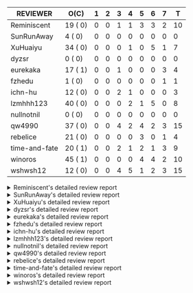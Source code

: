 |   REVIEWER    |  O(C)   | 1 | 2 | 3 | 4 | 5 | 6 | 7 | T  |
|---------------|---------|---|---|---|---|---|---|---|----|
| Reminiscent   | 19 ( 0) | 0 | 0 | 1 | 1 | 3 | 3 | 2 | 10 |
| SunRunAway    |  4 ( 0) | 0 | 0 | 0 | 0 | 0 | 0 | 0 |  0 |
| XuHuaiyu      | 34 ( 0) | 0 | 0 | 0 | 1 | 0 | 5 | 1 |  7 |
| dyzsr         |  0 ( 0) | 0 | 0 | 0 | 0 | 0 | 0 | 0 |  0 |
| eurekaka      | 17 ( 1) | 0 | 0 | 1 | 0 | 0 | 0 | 3 |  4 |
| fzhedu        |  1 ( 0) | 0 | 0 | 0 | 0 | 0 | 0 | 1 |  1 |
| ichn-hu       | 12 ( 0) | 0 | 0 | 2 | 1 | 0 | 0 | 0 |  3 |
| lzmhhh123     | 40 ( 0) | 0 | 0 | 0 | 2 | 1 | 5 | 0 |  8 |
| nullnotnil    |  0 ( 0) | 0 | 0 | 0 | 0 | 0 | 0 | 0 |  0 |
| qw4990        | 37 ( 0) | 0 | 0 | 4 | 2 | 4 | 2 | 3 | 15 |
| rebelice      | 21 ( 0) | 0 | 0 | 0 | 0 | 3 | 0 | 1 |  4 |
| time-and-fate | 20 ( 1) | 0 | 0 | 2 | 1 | 2 | 1 | 3 |  9 |
| winoros       | 45 ( 1) | 0 | 0 | 0 | 0 | 4 | 4 | 2 | 10 |
| wshwsh12      | 12 ( 0) | 0 | 0 | 4 | 5 | 1 | 2 | 3 | 15 |


<details> 
  <summary>Reminiscent's detailed review report</summary> 

## To Be Reviewed

|    REPO    |                                                                          PR                                                                           | C | LASTED |
|------------|-------------------------------------------------------------------------------------------------------------------------------------------------------|---|--------|
| tidb/26261 | [util/ranger: fix wrong range calculation of prefix index when appending ranges to point ranges (#26066)](https://github.com/pingcap/tidb/pull/26261) |   | 38d21h |
| tidb/26474 | [planner: fix the unstable unit test TestTableFromMeta (#26463)](https://github.com/pingcap/tidb/pull/26474)                                          |   | 31d16h |
| tidb/26475 | [planner: fix the unstable unit test TestTableFromMeta (#26463)](https://github.com/pingcap/tidb/pull/26475)                                          |   | 31d16h |
| tidb/26476 | [planner: fix the unstable unit test TestTableFromMeta (#26463)](https://github.com/pingcap/tidb/pull/26476)                                          |   | 31d16h |
| tidb/26491 | [planner: fix the unstable test TestOrderedResultModeOnOtherOperators (#26481)](https://github.com/pingcap/tidb/pull/26491)                           |   | 30d23h |
| tidb/26492 | [planner: fix the unstable test TestOrderedResultModeOnOtherOperators (#26481)](https://github.com/pingcap/tidb/pull/26492)                           |   | 30d23h |
| tidb/26493 | [planner: fix the unstable test TestOrderedResultModeOnOtherOperators (#26481)](https://github.com/pingcap/tidb/pull/26493)                           |   | 30d23h |
| tidb/26498 | [planner: fix the unstable unit test `TestAnalyzeIncremental` (#26460)](https://github.com/pingcap/tidb/pull/26498)                                   |   | 30d20h |
| tidb/26499 | [planner: fix the unstable unit test `TestAnalyzeIncremental` (#26460)](https://github.com/pingcap/tidb/pull/26499)                                   |   | 30d19h |
| tidb/26501 | [planner: fix the unstable unit test `TestAnalyzeIncremental` (#26460)](https://github.com/pingcap/tidb/pull/26501)                                   |   | 30d19h |
| tidb/26503 | [planner: fix goroutine leak problem in some unit tests (#26500)](https://github.com/pingcap/tidb/pull/26503)                                         |   | 30d19h |
| tidb/26733 | [statistics: fix the fomula for checking outdated stats (#26728)](https://github.com/pingcap/tidb/pull/26733)                                         |   | 24d11h |
| tidb/26734 | [statistics: fix the fomula for checking outdated stats (#26728)](https://github.com/pingcap/tidb/pull/26734)                                         |   | 24d11h |
| tidb/26735 | [statistics: fix the fomula for checking outdated stats (#26728)](https://github.com/pingcap/tidb/pull/26735)                                         |   | 24d11h |
| tidb/26851 | [planner: fix the unstable test case TestAnalyzeIncremental (#26848)](https://github.com/pingcap/tidb/pull/26851)                                     |   | 19d15h |
| tidb/26852 | [planner: fix the unstable test case TestAnalyzeIncremental (#26848)](https://github.com/pingcap/tidb/pull/26852)                                     |   | 19d15h |
| tidb/26893 | [executor: fix several analyze related unstable tests (#26875)](https://github.com/pingcap/tidb/pull/26893)                                           |   | 18d18h |
| tidb/26911 | [planner: fix the issue that UnionScan returns wrong results in dynamic mode (#26876)](https://github.com/pingcap/tidb/pull/26911)                    |   | 17d23h |
| tidb/26912 | [planner: fix the issue that UnionScan returns wrong results in dynamic mode (#26876)](https://github.com/pingcap/tidb/pull/26912)                    |   | 17d22h |


## Reviewed in Last 7 Days

|    REPO    |                                                                 PR                                                                 | C | D |   R   |
|------------|------------------------------------------------------------------------------------------------------------------------------------|---|---|-------|
| docs/6184  | [Updated sql-plan-management.md](https://github.com/pingcap/docs/pull/6184)                                                        |   | 3 | 2d19h |
| tidb/27277 | [planner/cascades: migrate test-infra to testify ](https://github.com/pingcap/tidb/pull/27277)                                     |   | 4 | 2d6h  |
| tidb/27335 | [planner: fix some unstable prepare-cache test cases](https://github.com/pingcap/tidb/pull/27335)                                  |   | 5 | 0h    |
| tidb/27329 | [planner: fix two test cases that use the wrong collation name](https://github.com/pingcap/tidb/pull/27329)                        |   | 5 | 0h    |
| docs/6146  | [update doc for SPM](https://github.com/pingcap/docs/pull/6146)                                                                    |   | 5 | 6d20h |
| tidb/27289 | [planner: fix the problem of using `enum like 'x%'` to build the wrong range (#27267)](https://github.com/pingcap/tidb/pull/27289) |   | 6 | 0h    |
| tidb/27252 | [planner: fix error when window function is used in view definition (#25930)](https://github.com/pingcap/tidb/pull/27252)          |   | 6 | 21h   |
| tidb/27267 | [planner: fix the problem of using `enum like 'x%'` to build the wrong range](https://github.com/pingcap/tidb/pull/27267)          |   | 6 | 8h    |
| tidb/27221 | [util/ranger: test data is setup/teardown logic](https://github.com/pingcap/tidb/pull/27221)                                       |   | 7 | 2d0h  |
| tidb/27099 | [planner: support expression index for view](https://github.com/pingcap/tidb/pull/27099)                                           |   | 7 | 5d1h  |


</details> 


<details> 
  <summary>SunRunAway's detailed review report</summary> 

## To Be Reviewed

|    REPO    |                                                       PR                                                       | C | LASTED  |
|------------|----------------------------------------------------------------------------------------------------------------|---|---------|
| tidb/19807 | [executor: parallel evaluation for hash aggregate distinct](https://github.com/pingcap/tidb/pull/19807)        |   | 352d10h |
| tidb/21834 | [planner: enhanced index range calculation plan](https://github.com/pingcap/tidb/pull/21834)                   |   | 249d18h |
| tidb/21956 | [planner/preprocessor: disallow into-outfile clause in some place](https://github.com/pingcap/tidb/pull/21956) |   | 242d23h |
| tidb/25385 | [executor: global kill 32bits (local connID part)](https://github.com/pingcap/tidb/pull/25385)                 |   | 70d10h  |


## Reviewed in Last 7 Days

| REPO | PR | C | D | R |
|------|----|---|---|---|


</details> 


<details> 
  <summary>XuHuaiyu's detailed review report</summary> 

## To Be Reviewed

|     REPO     |                                                                                          PR                                                                                          | C | LASTED  |
|--------------|--------------------------------------------------------------------------------------------------------------------------------------------------------------------------------------|---|---------|
| docs-cn/5561 | [Add sql optimization-related docs to toc](https://github.com/pingcap/docs-cn/pull/5561)                                                                                             |   | 181d15h |
| docs-cn/6716 | [sysvar: add doc for tidb-restricted-read-only](https://github.com/pingcap/docs-cn/pull/6716)                                                                                        |   | 31d18h  |
| tidb/21401   | [expression: incompatibility with MySQL for ADDTIME()](https://github.com/pingcap/tidb/pull/21401)                                                                                   |   | 265d11h |
| docs-cn/6757 | [Remove two deprecated flags](https://github.com/pingcap/docs-cn/pull/6757)                                                                                                          |   | 24d19h  |
| tidb/26364   | [planner: unify the terms NDV and cardinality in the optimizer (#26345)](https://github.com/pingcap/tidb/pull/26364)                                                                 |   | 33d22h  |
| tidb/26566   | [expression, executor: fix type infer for greatest/leastest(datetime) (#26533)](https://github.com/pingcap/tidb/pull/26566)                                                          |   | 27d17h  |
| tidb/26671   | [expression: Fix wrong charset and collation for case when function (#26663)](https://github.com/pingcap/tidb/pull/26671)                                                            |   | 26d10h  |
| tidb/26672   | [expression: Fix wrong charset and collation for case when function (#26663)](https://github.com/pingcap/tidb/pull/26672)                                                            |   | 26d10h  |
| tidb/26673   | [expression: Fix wrong charset and collation for case when function (#26663)](https://github.com/pingcap/tidb/pull/26673)                                                            |   | 26d10h  |
| tidb/26707   | [statistics: trigger auto-analyze based on histogram row count (#24382)](https://github.com/pingcap/tidb/pull/26707)                                                                 |   | 25d16h  |
| tidb/26724   | [expression: fix float64 overflow check in plus/minus real function (#24179)](https://github.com/pingcap/tidb/pull/26724)                                                            |   | 24d18h  |
| tidb/26725   | [expression: fix float64 overflow check in plus/minus real function (#24179)](https://github.com/pingcap/tidb/pull/26725)                                                            |   | 24d18h  |
| tidb/26893   | [executor: fix several analyze related unstable tests (#26875)](https://github.com/pingcap/tidb/pull/26893)                                                                          |   | 18d18h  |
| tidb/26911   | [planner: fix the issue that UnionScan returns wrong results in dynamic mode (#26876)](https://github.com/pingcap/tidb/pull/26911)                                                   |   | 17d23h  |
| tidb/26912   | [planner: fix the issue that UnionScan returns wrong results in dynamic mode (#26876)](https://github.com/pingcap/tidb/pull/26912)                                                   |   | 17d22h  |
| tidb/26925   | [expression: Push down ADDDATE(), DATE_ADD() on String, Real types (#26441)](https://github.com/pingcap/tidb/pull/26925)                                                             |   | 17d18h  |
| tidb/26961   | [expression: Add missing pbcode for functions `InetAton/InetNtoa/Inet6Aton/Inet6Ntoa/IsIPv4/IsIPv4Compat/IsIPv4Mapped/IsIPv6`. (#26939)](https://github.com/pingcap/tidb/pull/26961) |   | 16d18h  |
| tidb/26995   | [expression/expression: add pushdown functions (#26786)](https://github.com/pingcap/tidb/pull/26995)                                                                                 |   | 14d12h  |
| tidb/27080   | [executor: change the time record way of IndexLookUp executor](https://github.com/pingcap/tidb/pull/27080)                                                                           |   | 12d15h  |
| tidb/27110   | [executor: fix unexpected behavior when casting invalid string to date (#26784)](https://github.com/pingcap/tidb/pull/27110)                                                         |   | 11d18h  |
| tidb/27112   | [executor: fix unexpected behavior when casting invalid string to date (#26784)](https://github.com/pingcap/tidb/pull/27112)                                                         |   | 11d18h  |
| tidb/27195   | [expression: do not derive filters containing null sensitive functions from outer join (#27067)](https://github.com/pingcap/tidb/pull/27195)                                         |   | 9d19h   |
| tidb/27254   | [planner: fix expression rewrite makes between expr infers wrong collation.](https://github.com/pingcap/tidb/pull/27254)                                                             |   | 6d16h   |
| tidb/27258   | [planner: fix wrong selection push down when having above agg (#27021)](https://github.com/pingcap/tidb/pull/27258)                                                                  |   | 6d13h   |
| tidb/27282   | [planner: add missing column for Apply convert to Join (#27246)](https://github.com/pingcap/tidb/pull/27282)                                                                         |   | 5d22h   |
| tidb/27283   | [planner: add missing column for Apply convert to Join (#27246)](https://github.com/pingcap/tidb/pull/27283)                                                                         |   | 5d22h   |
| tidb/27284   | [planner: add missing column for Apply convert to Join (#27246)](https://github.com/pingcap/tidb/pull/27284)                                                                         |   | 5d22h   |
| tidb/27293   | [planner: generate tableDual when partition pruning failed (#26894)](https://github.com/pingcap/tidb/pull/27293)                                                                     |   | 5d19h   |
| tidb/27315   | [go.mod: update parser to fix the parse error for subquery (#25647)](https://github.com/pingcap/tidb/pull/27315)                                                                     |   | 5d13h   |
| tidb/27368   | [expression: fix extract bug when argument is a negative duration (#27318)](https://github.com/pingcap/tidb/pull/27368)                                                              |   | 3d20h   |
| tidb/27378   | [distsql: fix goroutine/memory leak for streaming when query is cancelled (#27354)](https://github.com/pingcap/tidb/pull/27378)                                                      |   | 3d18h   |
| tidb/27379   | [distsql: fix goroutine/memory leak for streaming when query is cancelled (#27354)](https://github.com/pingcap/tidb/pull/27379)                                                      |   | 3d18h   |
| tidb/27380   | [distsql: fix goroutine/memory leak for streaming when query is cancelled (#27354)](https://github.com/pingcap/tidb/pull/27380)                                                      |   | 3d18h   |
| tidb/27417   | [expression: Fix wrong way to check for overflow (#27122)](https://github.com/pingcap/tidb/pull/27417)                                                                               |   | 2d21h   |


## Reviewed in Last 7 Days

|    REPO    |                                                            PR                                                             | C | D |   R    |
|------------|---------------------------------------------------------------------------------------------------------------------------|---|---|--------|
| tidb/27354 | [distsql: fix goroutine/memory leak for streaming when query is cancelled](https://github.com/pingcap/tidb/pull/27354)    |   | 4 | 14h    |
| tidb/27285 | [planner: add missing column for Apply convert to Join (#27246)](https://github.com/pingcap/tidb/pull/27285)              |   | 6 | 4h     |
| tidb/27252 | [planner: fix error when window function is used in view definition (#25930)](https://github.com/pingcap/tidb/pull/27252) |   | 6 | 22h    |
| tidb/27136 | [executor: fix wrong logic of pipelined window function (#26974)](https://github.com/pingcap/tidb/pull/27136)             |   | 6 | 5d1h   |
| tidb/27137 | [executor: fix wrong logic of pipelined window function (#26974)](https://github.com/pingcap/tidb/pull/27137)             |   | 6 | 5d1h   |
| tidb/27246 | [planner: add missing column for Apply convert to Join](https://github.com/pingcap/tidb/pull/27246)                       |   | 6 | 19h    |
| tidb/25930 | [planner: fix error when window function is used in view definition](https://github.com/pingcap/tidb/pull/25930)          |   | 7 | 42d16h |


</details> 


<details> 
  <summary>dyzsr's detailed review report</summary> 

## To Be Reviewed

| REPO | PR | C | LASTED |
|------|----|---|--------|


## Reviewed in Last 7 Days

| REPO | PR | C | D | R |
|------|----|---|---|---|


</details> 


<details> 
  <summary>eurekaka's detailed review report</summary> 

## To Be Reviewed

|    REPO    |                                                                         PR                                                                         | C | LASTED  |
|------------|----------------------------------------------------------------------------------------------------------------------------------------------------|---|---------|
| tidb/22416 | [core: fix subQuery at projection in only_full_group](https://github.com/pingcap/tidb/pull/22416)                                                  | Y | 218d11h |
| tidb/23316 | [planner: Fix rebuild range for prepared plan](https://github.com/pingcap/tidb/pull/23316)                                                         |   | 160d17h |
| tidb/23373 | [executor: fix get var expr when session var is hex literal (#23241)](https://github.com/pingcap/tidb/pull/23373)                                  |   | 158d19h |
| tidb/24061 | [statistics: fix some potential panic in statistics (#23988)](https://github.com/pingcap/tidb/pull/24061)                                          |   | 129d12h |
| tidb/24556 | [planner: add MergeAdjacentWindow rule for cascades](https://github.com/pingcap/tidb/pull/24556)                                                   |   | 103d10h |
| tidb/25845 | [planner,executor: fix 'select ...(join on partition table) for update' panic (#21148)](https://github.com/pingcap/tidb/pull/25845)                |   | 53d19h  |
| tidb/26098 | [executor, planner: add support for SQL_CALC_FOUND_ROWS](https://github.com/pingcap/tidb/pull/26098)                                               |   | 43d23h  |
| tidb/26658 | [planner: fix CTE bug when MergeJoin is used (#25514)](https://github.com/pingcap/tidb/pull/26658)                                                 |   | 26d15h  |
| tidb/26734 | [statistics: fix the fomula for checking outdated stats (#26728)](https://github.com/pingcap/tidb/pull/26734)                                      |   | 24d11h  |
| tidb/26963 | [ddl: tidb panic while query hash partition table with is null condition (#23849)](https://github.com/pingcap/tidb/pull/26963)                     |   | 16d16h  |
| tidb/27099 | [planner: support expression index for view](https://github.com/pingcap/tidb/pull/27099)                                                           |   | 11d19h  |
| tidb/27254 | [planner: fix expression rewrite makes between expr infers wrong collation.](https://github.com/pingcap/tidb/pull/27254)                           |   | 6d16h   |
| tidb/27299 | [statistics: fix "data too long" error when dumping stats from table with new collation data (#27033)](https://github.com/pingcap/tidb/pull/27299) |   | 5d18h   |
| tidb/27300 | [statistics: fix "data too long" error when dumping stats from table with new collation data (#27033)](https://github.com/pingcap/tidb/pull/27300) |   | 5d18h   |
| tidb/27301 | [statistics: fix "data too long" error when dumping stats from table with new collation data (#27033)](https://github.com/pingcap/tidb/pull/27301) |   | 5d18h   |
| tidb/27302 | [statistics: fix "data too long" error when dumping stats from table with new collation data (#27033)](https://github.com/pingcap/tidb/pull/27302) |   | 5d18h   |
| tidb/27308 | [statistics: fix a error check to prevent nil dereference (#27295)](https://github.com/pingcap/tidb/pull/27308)                                    |   | 5d17h   |


## Reviewed in Last 7 Days

|        REPO         |                                                                    PR                                                                     | C | D |   R   |
|---------------------|-------------------------------------------------------------------------------------------------------------------------------------------|---|---|-------|
| docs-cn/6896        | [spm: fix typo](https://github.com/pingcap/docs-cn/pull/6896)                                                                             |   | 3 | 15h   |
| tidb/27033          | [statistics: fix "data too long" error when dumping stats from table with new collation data](https://github.com/pingcap/tidb/pull/27033) |   | 7 | 6d22h |
| docs-cn/6866        | [spm: add upgrade checklist for SPM](https://github.com/pingcap/docs-cn/pull/6866)                                                        |   | 7 | 3h    |
| automated-tests/808 | [add more concurrent test cases for SPM](https://github.com/pingcap/automated-tests/pull/808)                                             |   | 7 | 5d20h |


</details> 


<details> 
  <summary>fzhedu's detailed review report</summary> 

## To Be Reviewed

|    REPO    |                                           PR                                           | C | LASTED |
|------------|----------------------------------------------------------------------------------------|---|--------|
| tidb/27029 | [planner: add projection pushdown to tikv](https://github.com/pingcap/tidb/pull/27029) |   | 13d16h |


## Reviewed in Last 7 Days

|   REPO    |                                                    PR                                                    | C | D | R  |
|-----------|----------------------------------------------------------------------------------------------------------|---|---|----|
| tics/2695 | [Fix bug that try to use collator to sort on constant column](https://github.com/pingcap/tics/pull/2695) |   | 7 | 0h |


</details> 


<details> 
  <summary>ichn-hu's detailed review report</summary> 

## To Be Reviewed

|    REPO    |                                                           PR                                                           | C | LASTED  |
|------------|------------------------------------------------------------------------------------------------------------------------|---|---------|
| tidb/20903 | [planner: fix confused and unnecessary double-projection in plans.](https://github.com/pingcap/tidb/pull/20903)        |   | 289d17h |
| tidb/22631 | [executor: refine window processor](https://github.com/pingcap/tidb/pull/22631)                                        |   | 203d22h |
| tidb/26000 | [expression: fix incompatible last_day func behavior in sql mode (#25953)](https://github.com/pingcap/tidb/pull/26000) |   | 47d15h  |
| tidb/27119 | [executor: fix json_objectagg() on varbinary type](https://github.com/pingcap/tidb/pull/27119)                         |   | 11d16h  |
| tidb/27416 | [expression: Fix wrong way to check for overflow (#27122)](https://github.com/pingcap/tidb/pull/27416)                 |   | 2d21h   |
| tidb/27417 | [expression: Fix wrong way to check for overflow (#27122)](https://github.com/pingcap/tidb/pull/27417)                 |   | 2d21h   |
| tidb/27418 | [expression: Fix wrong way to check for overflow (#27122)](https://github.com/pingcap/tidb/pull/27418)                 |   | 2d21h   |
| tidb/27419 | [expression: Fix wrong way to check for overflow (#27122)](https://github.com/pingcap/tidb/pull/27419)                 |   | 2d21h   |
| tidb/27451 | [expression: fix wrong result for date add sub (#27244)](https://github.com/pingcap/tidb/pull/27451)                   |   | 2d16h   |
| tidb/27452 | [expression: fix wrong result for date add sub (#27244)](https://github.com/pingcap/tidb/pull/27452)                   |   | 2d16h   |
| tidb/27453 | [expression: fix wrong result for date add sub (#27244)](https://github.com/pingcap/tidb/pull/27453)                   |   | 2d16h   |
| tidb/27454 | [expression: fix wrong result for date add sub (#27244)](https://github.com/pingcap/tidb/pull/27454)                   |   | 2d16h   |


## Reviewed in Last 7 Days

|    REPO    |                                                  PR                                                   | C | D |   R   |
|------------|-------------------------------------------------------------------------------------------------------|---|---|-------|
| tidb/27244 | [expression: fix wrong result for date add sub](https://github.com/pingcap/tidb/pull/27244)           |   | 3 | 4d0h  |
| tidb/27122 | [expression: Fix wrong way to check for overflow](https://github.com/pingcap/tidb/pull/27122)         |   | 3 | 8d17h |
| tidb/27360 | [expression: support pushing function `ROUND` to TiFlash](https://github.com/pingcap/tidb/pull/27360) |   | 4 | 5h    |


</details> 


<details> 
  <summary>lzmhhh123's detailed review report</summary> 

## To Be Reviewed

|     REPO     |                                                                                          PR                                                                                          | C | LASTED  |
|--------------|--------------------------------------------------------------------------------------------------------------------------------------------------------------------------------------|---|---------|
| docs-cn/6861 | [Add description about table name/alias specifying for read_from_storage hint](https://github.com/pingcap/docs-cn/pull/6861)                                                         |   | 9d13h   |
| tidb/22631   | [executor: refine window processor](https://github.com/pingcap/tidb/pull/22631)                                                                                                      |   | 203d22h |
| docs/6164    | [Add description about table name/alias specifying for read_from_storage hint](https://github.com/pingcap/docs/pull/6164)                                                            |   | 9d13h   |
| tidb/24778   | [expression: Push down group concat to TiFlash](https://github.com/pingcap/tidb/pull/24778)                                                                                          |   | 94d22h  |
| tikv/10616   | [copr: fix Max/Min bug when comparing signed and unsigned int64 (#10167)](https://github.com/tikv/tikv/pull/10616)                                                                   |   | 30d21h  |
| tidb/26005   | [expression: fix cast string like '.1a1' to decimal has no warnings information](https://github.com/pingcap/tidb/pull/26005)                                                         |   | 47d13h  |
| tikv/10617   | [copr: fix Max/Min bug when comparing signed and unsigned int64 (#10167)](https://github.com/tikv/tikv/pull/10617)                                                                   |   | 30d20h  |
| tidb/26152   | [types: year function can't handle some date string](https://github.com/pingcap/tidb/pull/26152)                                                                                     |   | 41d14h  |
| tidb/26343   | [metrics: fix copr-cache metrics (#26339)](https://github.com/pingcap/tidb/pull/26343)                                                                                               |   | 34d17h  |
| tidb/26455   | [util: fix range building for binary literal (#23699)](https://github.com/pingcap/tidb/pull/26455)                                                                                   |   | 31d20h  |
| tidb/26501   | [planner: fix the unstable unit test `TestAnalyzeIncremental` (#26460)](https://github.com/pingcap/tidb/pull/26501)                                                                  |   | 30d19h  |
| tidb/26673   | [expression: Fix wrong charset and collation for case when function (#26663)](https://github.com/pingcap/tidb/pull/26673)                                                            |   | 26d10h  |
| tidb/26724   | [expression: fix float64 overflow check in plus/minus real function (#24179)](https://github.com/pingcap/tidb/pull/26724)                                                            |   | 24d18h  |
| tidb/26725   | [expression: fix float64 overflow check in plus/minus real function (#24179)](https://github.com/pingcap/tidb/pull/26725)                                                            |   | 24d18h  |
| tidb/26735   | [statistics: fix the fomula for checking outdated stats (#26728)](https://github.com/pingcap/tidb/pull/26735)                                                                        |   | 24d11h  |
| tidb/26852   | [planner: fix the unstable test case TestAnalyzeIncremental (#26848)](https://github.com/pingcap/tidb/pull/26852)                                                                    |   | 19d15h  |
| tidb/26888   | [types: fix inaccurate return type of plus between bit and int](https://github.com/pingcap/tidb/pull/26888)                                                                          |   | 18d19h  |
| tidb/26904   | [executor: make NO_ZERO_IN_DATE affect the default values (#26828)](https://github.com/pingcap/tidb/pull/26904)                                                                      |   | 18d6h   |
| tidb/26918   | [expression: Support mathematical functions pushdown to tiflash (#25596)](https://github.com/pingcap/tidb/pull/26918)                                                                |   | 17d19h  |
| tidb/26919   | [expression: Support mathematical functions pushdown to tiflash (#25596)](https://github.com/pingcap/tidb/pull/26919)                                                                |   | 17d19h  |
| tidb/26924   | [expression: Push down ADDDATE(), DATE_ADD() on String, Real types (#26441)](https://github.com/pingcap/tidb/pull/26924)                                                             |   | 17d18h  |
| tidb/26960   | [expression: Add missing pbcode for functions `InetAton/InetNtoa/Inet6Aton/Inet6Ntoa/IsIPv4/IsIPv4Compat/IsIPv4Mapped/IsIPv6`. (#26939)](https://github.com/pingcap/tidb/pull/26960) |   | 16d18h  |
| tidb/26967   | [planner: add missing distinct flag for Apply convert to join (#26959)](https://github.com/pingcap/tidb/pull/26967)                                                                  |   | 16d15h  |
| tidb/26968   | [planner: add missing distinct flag for Apply convert to join (#26959)](https://github.com/pingcap/tidb/pull/26968)                                                                  |   | 16d15h  |
| tidb/26969   | [planner: add missing distinct flag for Apply convert to join (#26959)](https://github.com/pingcap/tidb/pull/26969)                                                                  |   | 16d15h  |
| tidb/27022   | [planner: fix column count mismatch error when push down Agg to UnionExec.](https://github.com/pingcap/tidb/pull/27022)                                                              |   | 13d18h  |
| tidb/27062   | [planner: fix bug when unfolding wildcard in view definiton (#25226)](https://github.com/pingcap/tidb/pull/27062)                                                                    |   | 12d19h  |
| tidb/27063   | [planner: fix bug when unfolding wildcard in view definiton (#25226)](https://github.com/pingcap/tidb/pull/27063)                                                                    |   | 12d19h  |
| tidb/27110   | [executor: fix unexpected behavior when casting invalid string to date (#26784)](https://github.com/pingcap/tidb/pull/27110)                                                         |   | 11d18h  |
| tidb/27194   | [expression: do not derive filters containing null sensitive functions from outer join (#27067)](https://github.com/pingcap/tidb/pull/27194)                                         |   | 9d19h   |
| tidb/27212   | [planner: fix wrong charset about union result of date type and int](https://github.com/pingcap/tidb/pull/27212)                                                                     |   | 9d14h   |
| tidb/27258   | [planner: fix wrong selection push down when having above agg (#27021)](https://github.com/pingcap/tidb/pull/27258)                                                                  |   | 6d13h   |
| tidb/27282   | [planner: add missing column for Apply convert to Join (#27246)](https://github.com/pingcap/tidb/pull/27282)                                                                         |   | 5d22h   |
| tidb/27283   | [planner: add missing column for Apply convert to Join (#27246)](https://github.com/pingcap/tidb/pull/27283)                                                                         |   | 5d22h   |
| tidb/27284   | [planner: add missing column for Apply convert to Join (#27246)](https://github.com/pingcap/tidb/pull/27284)                                                                         |   | 5d22h   |
| tidb/27301   | [statistics: fix "data too long" error when dumping stats from table with new collation data (#27033)](https://github.com/pingcap/tidb/pull/27301)                                   |   | 5d18h   |
| tidb/27316   | [go.mod: update parser to fix the parse error for subquery (#25647)](https://github.com/pingcap/tidb/pull/27316)                                                                     |   | 5d13h   |
| tidb/27367   | [expression: fix extract bug when argument is a negative duration (#27318)](https://github.com/pingcap/tidb/pull/27367)                                                              |   | 3d20h   |
| tidb/27412   | [planner: fix tablesample 'order by' clause from partitioned table (#27383)](https://github.com/pingcap/tidb/pull/27412)                                                             |   | 2d21h   |
| tidb/27453   | [expression: fix wrong result for date add sub (#27244)](https://github.com/pingcap/tidb/pull/27453)                                                                                 |   | 2d16h   |


## Reviewed in Last 7 Days

|    REPO     |                                                        PR                                                        | C | D |  R   |
|-------------|------------------------------------------------------------------------------------------------------------------|---|---|------|
| tidb/27382  | [*: update parser to fix IT](https://github.com/pingcap/tidb/pull/27382)                                         |   | 4 | 2h   |
| parser/1317 | [fix select field again](https://github.com/pingcap/parser/pull/1317)                                            |   | 4 | 0h   |
| parser/1311 | [fix sel field](https://github.com/pingcap/parser/pull/1311)                                                     |   | 5 | 0h   |
| tidb/27317  | [go.mod: update parser to fix the parse error for subquery (#25647)](https://github.com/pingcap/tidb/pull/27317) |   | 6 | 1h   |
| tidb/27285  | [planner: add missing column for Apply convert to Join (#27246)](https://github.com/pingcap/tidb/pull/27285)     |   | 6 | 4h   |
| tidb/27136  | [executor: fix wrong logic of pipelined window function (#26974)](https://github.com/pingcap/tidb/pull/27136)    |   | 6 | 5d1h |
| tidb/27137  | [executor: fix wrong logic of pipelined window function (#26974)](https://github.com/pingcap/tidb/pull/27137)    |   | 6 | 5d1h |
| tidb/27246  | [planner: add missing column for Apply convert to Join](https://github.com/pingcap/tidb/pull/27246)              |   | 6 | 19h  |


</details> 


<details> 
  <summary>nullnotnil's detailed review report</summary> 

## To Be Reviewed

| REPO | PR | C | LASTED |
|------|----|---|--------|


## Reviewed in Last 7 Days

| REPO | PR | C | D | R |
|------|----|---|---|---|


</details> 


<details> 
  <summary>qw4990's detailed review report</summary> 

## To Be Reviewed

|     REPO     |                                                                          PR                                                                           | C | LASTED  |
|--------------|-------------------------------------------------------------------------------------------------------------------------------------------------------|---|---------|
| tidb/21018   | [planner: don't push down null sensitive join conditions (#19620)](https://github.com/pingcap/tidb/pull/21018)                                        |   | 283d16h |
| docs-cn/5561 | [Add sql optimization-related docs to toc](https://github.com/pingcap/docs-cn/pull/5561)                                                              |   | 181d15h |
| tidb/23590   | [planner, table: optimize the list partition pruner for range query](https://github.com/pingcap/tidb/pull/23590)                                      |   | 149d16h |
| tidb/25845   | [planner,executor: fix 'select ...(join on partition table) for update' panic (#21148)](https://github.com/pingcap/tidb/pull/25845)                   |   | 53d19h  |
| tidb/26261   | [util/ranger: fix wrong range calculation of prefix index when appending ranges to point ranges (#26066)](https://github.com/pingcap/tidb/pull/26261) |   | 38d21h  |
| tidb/26323   | [planner: use multi-layer projections for subquery selection (#8190)](https://github.com/pingcap/tidb/pull/26323)                                     |   | 35d6h   |
| tidb/26493   | [planner: fix the unstable test TestOrderedResultModeOnOtherOperators (#26481)](https://github.com/pingcap/tidb/pull/26493)                           |   | 30d23h  |
| tidb/26499   | [planner: fix the unstable unit test `TestAnalyzeIncremental` (#26460)](https://github.com/pingcap/tidb/pull/26499)                                   |   | 30d19h  |
| tidb/26563   | [planner/core: fix a panic when select for update on join partition table with normal table (#26373)](https://github.com/pingcap/tidb/pull/26563)     |   | 27d17h  |
| tidb/26631   | [executor: fix table id to partition id mapping in select lock executor (#26380)](https://github.com/pingcap/tidb/pull/26631)                         |   | 26d21h  |
| tidb/26658   | [planner: fix CTE bug when MergeJoin is used (#25514)](https://github.com/pingcap/tidb/pull/26658)                                                    |   | 26d15h  |
| tidb/26672   | [expression: Fix wrong charset and collation for case when function (#26663)](https://github.com/pingcap/tidb/pull/26672)                             |   | 26d10h  |
| tidb/26702   | [variable, ddl: allow auto inc columns in generated columns and expression indexes (#23940)](https://github.com/pingcap/tidb/pull/26702)              |   | 25d17h  |
| tidb/26851   | [planner: fix the unstable test case TestAnalyzeIncremental (#26848)](https://github.com/pingcap/tidb/pull/26851)                                     |   | 19d15h  |
| tidb/26893   | [executor: fix several analyze related unstable tests (#26875)](https://github.com/pingcap/tidb/pull/26893)                                           |   | 18d18h  |
| tidb/26903   | [executor: make NO_ZERO_IN_DATE affect the default values (#26828)](https://github.com/pingcap/tidb/pull/26903)                                       |   | 18d6h   |
| tidb/26919   | [expression: Support mathematical functions pushdown to tiflash (#25596)](https://github.com/pingcap/tidb/pull/26919)                                 |   | 17d19h  |
| tidb/26927   | [expression: support date function pushed down to tiflash (#26640)](https://github.com/pingcap/tidb/pull/26927)                                       |   | 17d18h  |
| tidb/26969   | [planner: add missing distinct flag for Apply convert to join (#26959)](https://github.com/pingcap/tidb/pull/26969)                                   |   | 16d15h  |
| tidb/27006   | [excutor: fix the date precision of builtinCastDurationAsStringSig.vecEvalString (#23332)](https://github.com/pingcap/tidb/pull/27006)                |   | 13d23h  |
| tidb/27053   | [Revert "ddl: fix create partition table error under NO_UNSIGNED_SUBTRACTION" (#26935)](https://github.com/pingcap/tidb/pull/27053)                   |   | 12d22h  |
| tidb/27062   | [planner: fix bug when unfolding wildcard in view definiton (#25226)](https://github.com/pingcap/tidb/pull/27062)                                     |   | 12d19h  |
| tidb/27063   | [planner: fix bug when unfolding wildcard in view definiton (#25226)](https://github.com/pingcap/tidb/pull/27063)                                     |   | 12d19h  |
| tidb/27100   | [Revert "ddl: fix create partition table error under NO_UNSIGNED_SUBTRACTION" (#26935)](https://github.com/pingcap/tidb/pull/27100)                   |   | 11d19h  |
| tidb/27260   | [planner: do not merge the generated column stats to global stats (#27256)](https://github.com/pingcap/tidb/pull/27260)                               |   | 6d12h   |
| tidb/27293   | [planner: generate tableDual when partition pruning failed (#26894)](https://github.com/pingcap/tidb/pull/27293)                                      |   | 5d19h   |
| tidb/27300   | [statistics: fix "data too long" error when dumping stats from table with new collation data (#27033)](https://github.com/pingcap/tidb/pull/27300)    |   | 5d18h   |
| tidb/27305   | [statistics: fix a error check to prevent nil dereference (#27295)](https://github.com/pingcap/tidb/pull/27305)                                       |   | 5d17h   |
| tidb/27306   | [statistics: fix a error check to prevent nil dereference (#27295)](https://github.com/pingcap/tidb/pull/27306)                                       |   | 5d17h   |
| tidb/27308   | [statistics: fix a error check to prevent nil dereference (#27295)](https://github.com/pingcap/tidb/pull/27308)                                       |   | 5d17h   |
| tidb/27315   | [go.mod: update parser to fix the parse error for subquery (#25647)](https://github.com/pingcap/tidb/pull/27315)                                      |   | 5d13h   |
| tidb/27316   | [go.mod: update parser to fix the parse error for subquery (#25647)](https://github.com/pingcap/tidb/pull/27316)                                      |   | 5d13h   |
| tidb/27319   | [ddl: fix `DROP [GLOBAL] TEMPORARY TABLE IF EXISTS` returns error when table not exist (#27287)](https://github.com/pingcap/tidb/pull/27319)          |   | 5d12h   |
| tidb/27380   | [distsql: fix goroutine/memory leak for streaming when query is cancelled (#27354)](https://github.com/pingcap/tidb/pull/27380)                       |   | 3d18h   |
| tidb/27411   | [planner: fix tablesample 'order by' clause from partitioned table (#27383)](https://github.com/pingcap/tidb/pull/27411)                              |   | 2d21h   |
| tidb/27412   | [planner: fix tablesample 'order by' clause from partitioned table (#27383)](https://github.com/pingcap/tidb/pull/27412)                              |   | 2d21h   |
| tidb/27452   | [expression: fix wrong result for date add sub (#27244)](https://github.com/pingcap/tidb/pull/27452)                                                  |   | 2d16h   |


## Reviewed in Last 7 Days

|    REPO    |                                                                      PR                                                                      | C | D |   R    |
|------------|----------------------------------------------------------------------------------------------------------------------------------------------|---|---|--------|
| tidb/27414 | [planner: fix tablesample 'order by' clause from partitioned table (#27383)](https://github.com/pingcap/tidb/pull/27414)                     |   | 3 | 3h     |
| docs/6159  | [Introduced 2 new variables](https://github.com/pingcap/docs/pull/6159)                                                                      |   | 3 | 7d1h   |
| tidb/27430 | [statistics: fix two unstable tests](https://github.com/pingcap/tidb/pull/27430)                                                             |   | 3 | 0h     |
| tidb/27383 | [planner: fix tablesample 'order by' clause from partitioned table](https://github.com/pingcap/tidb/pull/27383)                              |   | 3 | 19h    |
| tidb/26892 | [[DNM]executor: fix data race in tryFillViewColumnType](https://github.com/pingcap/tidb/pull/26892)                                          |   | 4 | 14d23h |
| tidb/26713 | [planner: don't change the point range when we convert the same type datum](https://github.com/pingcap/tidb/pull/26713)                      |   | 4 | 21d15h |
| tidb/27193 | [expression: do not derive filters containing null sensitive functions from outer join (#27067)](https://github.com/pingcap/tidb/pull/27193) |   | 5 | 5d0h   |
| tidb/27194 | [expression: do not derive filters containing null sensitive functions from outer join (#27067)](https://github.com/pingcap/tidb/pull/27194) |   | 5 | 5d0h   |
| tidb/27195 | [expression: do not derive filters containing null sensitive functions from outer join (#27067)](https://github.com/pingcap/tidb/pull/27195) |   | 5 | 5d0h   |
| tidb/24994 | [planner: don't extract hash keys from index join's OtherConds if inl_merge_join hint exists](https://github.com/pingcap/tidb/pull/24994)    |   | 5 | 78d17h |
| tidb/27295 | [statistics: fix a error check to prevent nil dereference](https://github.com/pingcap/tidb/pull/27295)                                       |   | 6 | 1h     |
| tidb/27289 | [planner: fix the problem of using `enum like 'x%'` to build the wrong range (#27267)](https://github.com/pingcap/tidb/pull/27289)           |   | 6 | 0h     |
| tidb/27267 | [planner: fix the problem of using `enum like 'x%'` to build the wrong range](https://github.com/pingcap/tidb/pull/27267)                    |   | 7 | 6h     |
| tidb/27109 | [domain: call the cancel function of bind owner only once](https://github.com/pingcap/tidb/pull/27109)                                       |   | 7 | 4d22h  |
| tidb/27215 | [expression: make count distinct multi column aware of new collation (#27111)](https://github.com/pingcap/tidb/pull/27215)                   |   | 7 | 2d14h  |


</details> 


<details> 
  <summary>rebelice's detailed review report</summary> 

## To Be Reviewed

|     REPO     |                                                                 PR                                                                  | C | LASTED  |
|--------------|-------------------------------------------------------------------------------------------------------------------------------------|---|---------|
| docs/5185    | [sql-statements, information-schema: add `END_TIME` field for table `ANALYZE_STATUS`](https://github.com/pingcap/docs/pull/5185)    |   | 143d17h |
| docs-cn/5916 | [sql-statements, information-schema: add `END_TIME` field for table `ANALYZE_STATUS`](https://github.com/pingcap/docs-cn/pull/5916) |   | 143d17h |
| tidb/24033   | [statistics: fix some unstable tests in global stats (#23502)](https://github.com/pingcap/tidb/pull/24033)                          |   | 130d9h  |
| tidb/24374   | [planner: filter conflict read_from_storage hints (#24313)](https://github.com/pingcap/tidb/pull/24374)                             |   | 115d19h |
| tidb/24669   | [planner: fix "order by + num " can use a column not in select fields](https://github.com/pingcap/tidb/pull/24669)                  |   | 100d16h |
| tidb/26364   | [planner: unify the terms NDV and cardinality in the optimizer (#26345)](https://github.com/pingcap/tidb/pull/26364)                |   | 33d22h  |
| tidb/26474   | [planner: fix the unstable unit test TestTableFromMeta (#26463)](https://github.com/pingcap/tidb/pull/26474)                        |   | 31d16h  |
| tidb/26475   | [planner: fix the unstable unit test TestTableFromMeta (#26463)](https://github.com/pingcap/tidb/pull/26475)                        |   | 31d16h  |
| tidb/26476   | [planner: fix the unstable unit test TestTableFromMeta (#26463)](https://github.com/pingcap/tidb/pull/26476)                        |   | 31d16h  |
| tidb/26491   | [planner: fix the unstable test TestOrderedResultModeOnOtherOperators (#26481)](https://github.com/pingcap/tidb/pull/26491)         |   | 30d23h  |
| tidb/26492   | [planner: fix the unstable test TestOrderedResultModeOnOtherOperators (#26481)](https://github.com/pingcap/tidb/pull/26492)         |   | 30d23h  |
| tidb/26493   | [planner: fix the unstable test TestOrderedResultModeOnOtherOperators (#26481)](https://github.com/pingcap/tidb/pull/26493)         |   | 30d23h  |
| tidb/26498   | [planner: fix the unstable unit test `TestAnalyzeIncremental` (#26460)](https://github.com/pingcap/tidb/pull/26498)                 |   | 30d20h  |
| tidb/26499   | [planner: fix the unstable unit test `TestAnalyzeIncremental` (#26460)](https://github.com/pingcap/tidb/pull/26499)                 |   | 30d19h  |
| tidb/26501   | [planner: fix the unstable unit test `TestAnalyzeIncremental` (#26460)](https://github.com/pingcap/tidb/pull/26501)                 |   | 30d19h  |
| tidb/26505   | [planner: fix goroutine leak problem in some unit tests (#26500)](https://github.com/pingcap/tidb/pull/26505)                       |   | 30d19h  |
| tidb/26851   | [planner: fix the unstable test case TestAnalyzeIncremental (#26848)](https://github.com/pingcap/tidb/pull/26851)                   |   | 19d15h  |
| tidb/26852   | [planner: fix the unstable test case TestAnalyzeIncremental (#26848)](https://github.com/pingcap/tidb/pull/26852)                   |   | 19d15h  |
| tidb/26911   | [planner: fix the issue that UnionScan returns wrong results in dynamic mode (#26876)](https://github.com/pingcap/tidb/pull/26911)  |   | 17d23h  |
| tidb/26912   | [planner: fix the issue that UnionScan returns wrong results in dynamic mode (#26876)](https://github.com/pingcap/tidb/pull/26912)  |   | 17d22h  |
| tidb/26963   | [ddl: tidb panic while query hash partition table with is null condition (#23849)](https://github.com/pingcap/tidb/pull/26963)      |   | 16d16h  |


## Reviewed in Last 7 Days

|    REPO    |                                                     PR                                                      | C | D |   R   |
|------------|-------------------------------------------------------------------------------------------------------------|---|---|-------|
| tidb/27304 | [planner: query should report error when timestamp overflow](https://github.com/pingcap/tidb/pull/27304)    |   | 5 | 1d7h  |
| tidb/27335 | [planner: fix some unstable prepare-cache test cases](https://github.com/pingcap/tidb/pull/27335)           |   | 5 | 0h    |
| tidb/27329 | [planner: fix two test cases that use the wrong collation name](https://github.com/pingcap/tidb/pull/27329) |   | 5 | 0h    |
| tidb/27221 | [util/ranger: test data is setup/teardown logic](https://github.com/pingcap/tidb/pull/27221)                |   | 7 | 2d17h |


</details> 


<details> 
  <summary>time-and-fate's detailed review report</summary> 

## To Be Reviewed

|    REPO    |                                                                      PR                                                                       | C | LASTED  |
|------------|-----------------------------------------------------------------------------------------------------------------------------------------------|---|---------|
| tidb/22416 | [core: fix subQuery at projection in only_full_group](https://github.com/pingcap/tidb/pull/22416)                                             | Y | 218d11h |
| tidb/24374 | [planner: filter conflict read_from_storage hints (#24313)](https://github.com/pingcap/tidb/pull/24374)                                       |   | 115d19h |
| tidb/24539 | [statistics: dump FMSketch to KV only for partition table with dynamic prune mode (#24453)](https://github.com/pingcap/tidb/pull/24539)       |   | 103d21h |
| tidb/25390 | [planner/core: fix `isTableAliasDuplicate`, use `schema.name` as key when table has a alias name](https://github.com/pingcap/tidb/pull/25390) |   | 69d19h  |
| tidb/26474 | [planner: fix the unstable unit test TestTableFromMeta (#26463)](https://github.com/pingcap/tidb/pull/26474)                                  |   | 31d16h  |
| tidb/26475 | [planner: fix the unstable unit test TestTableFromMeta (#26463)](https://github.com/pingcap/tidb/pull/26475)                                  |   | 31d16h  |
| tidb/26476 | [planner: fix the unstable unit test TestTableFromMeta (#26463)](https://github.com/pingcap/tidb/pull/26476)                                  |   | 31d16h  |
| tidb/26498 | [planner: fix the unstable unit test `TestAnalyzeIncremental` (#26460)](https://github.com/pingcap/tidb/pull/26498)                           |   | 30d20h  |
| tidb/26499 | [planner: fix the unstable unit test `TestAnalyzeIncremental` (#26460)](https://github.com/pingcap/tidb/pull/26499)                           |   | 30d19h  |
| tidb/26501 | [planner: fix the unstable unit test `TestAnalyzeIncremental` (#26460)](https://github.com/pingcap/tidb/pull/26501)                           |   | 30d19h  |
| tidb/26506 | [planner: fix goroutine leak problem in some unit tests (#26500)](https://github.com/pingcap/tidb/pull/26506)                                 |   | 30d19h  |
| tidb/26661 | [planner: only build the same CTE once (#26454)](https://github.com/pingcap/tidb/pull/26661)                                                  |   | 26d15h  |
| tidb/26851 | [planner: fix the unstable test case TestAnalyzeIncremental (#26848)](https://github.com/pingcap/tidb/pull/26851)                             |   | 19d15h  |
| tidb/26852 | [planner: fix the unstable test case TestAnalyzeIncremental (#26848)](https://github.com/pingcap/tidb/pull/26852)                             |   | 19d15h  |
| tidb/26897 | [store/copr: use a ttl duration to protect a new recovered tiflash nod…](https://github.com/pingcap/tidb/pull/26897)                          |   | 18d16h  |
| tidb/27193 | [expression: do not derive filters containing null sensitive functions from outer join (#27067)](https://github.com/pingcap/tidb/pull/27193)  |   | 9d19h   |
| tidb/27194 | [expression: do not derive filters containing null sensitive functions from outer join (#27067)](https://github.com/pingcap/tidb/pull/27194)  |   | 9d19h   |
| tidb/27195 | [expression: do not derive filters containing null sensitive functions from outer join (#27067)](https://github.com/pingcap/tidb/pull/27195)  |   | 9d19h   |
| tidb/27260 | [planner: do not merge the generated column stats to global stats (#27256)](https://github.com/pingcap/tidb/pull/27260)                       |   | 6d12h   |
| tidb/27284 | [planner: add missing column for Apply convert to Join (#27246)](https://github.com/pingcap/tidb/pull/27284)                                  |   | 5d22h   |


## Reviewed in Last 7 Days

|      REPO      |                                                                      PR                                                                      | C | D |   R    |
|----------------|----------------------------------------------------------------------------------------------------------------------------------------------|---|---|--------|
| tidb-test/1266 | [mysql_test: update row count of selection in explain result](https://github.com/pingcap/tidb-test/pull/1266)                                |   | 3 | 0h     |
| tidb/27430     | [statistics: fix two unstable tests](https://github.com/pingcap/tidb/pull/27430)                                                             |   | 3 | 0h     |
| tidb/27277     | [planner/cascades: migrate test-infra to testify ](https://github.com/pingcap/tidb/pull/27277)                                               |   | 4 | 2d6h   |
| tidb/25715     | [planner: fix row count estimation for partially pushed down selections](https://github.com/pingcap/tidb/pull/25715)                         |   | 5 | 55d19h |
| tidb/27309     | [statistics: fix a error check to prevent nil dereference (#27295)](https://github.com/pingcap/tidb/pull/27309)                              |   | 5 | 18h    |
| tidb/25214     | [planner: don't push down topn to nil table plan side](https://github.com/pingcap/tidb/pull/25214)                                           |   | 6 | 71d1h  |
| tidb/27256     | [planner: do not merge the generated column stats to global stats](https://github.com/pingcap/tidb/pull/27256)                               |   | 7 | 1h     |
| docs-cn/6864   | [add TiDB 5.2.0 release note](https://github.com/pingcap/docs-cn/pull/6864)                                                                  |   | 7 | 9h     |
| tidb/27196     | [expression: do not derive filters containing null sensitive functions from outer join (#27067)](https://github.com/pingcap/tidb/pull/27196) |   | 7 | 3d3h   |


</details> 


<details> 
  <summary>winoros's detailed review report</summary> 

## To Be Reviewed

|     REPO     |                                                                          PR                                                                           | C | LASTED  |
|--------------|-------------------------------------------------------------------------------------------------------------------------------------------------------|---|---------|
| docs-cn/5916 | [sql-statements, information-schema: add `END_TIME` field for table `ANALYZE_STATUS`](https://github.com/pingcap/docs-cn/pull/5916)                   |   | 143d17h |
| docs-cn/6859 | [sysvar: update doc for tidb_opt_prefer_range_scan](https://github.com/pingcap/docs-cn/pull/6859)                                                     |   | 9d20h   |
| tidb/20903   | [planner: fix confused and unnecessary double-projection in plans.](https://github.com/pingcap/tidb/pull/20903)                                       |   | 289d17h |
| docs/5783    | [migration: Add information about Vitess to TiDB migration](https://github.com/pingcap/docs/pull/5783)                                                |   | 69d5h   |
| docs-cn/6887 | [release note: add a check item for feedback-probability](https://github.com/pingcap/docs-cn/pull/6887)                                               |   | 4d18h   |
| tidb/21018   | [planner: don't push down null sensitive join conditions (#19620)](https://github.com/pingcap/tidb/pull/21018)                                        |   | 283d16h |
| tidb/22416   | [core: fix subQuery at projection in only_full_group](https://github.com/pingcap/tidb/pull/22416)                                                     | Y | 218d11h |
| tidb/22478   | [planner, executor: fix query partition table with global unique index get wrong result](https://github.com/pingcap/tidb/pull/22478)                  |   | 213d13h |
| tidb/23373   | [executor: fix get var expr when session var is hex literal (#23241)](https://github.com/pingcap/tidb/pull/23373)                                     |   | 158d19h |
| tidb/24138   | [planner: Add Equivalence Rules to Transform BinaryOptSubquery to ExistsSubquery](https://github.com/pingcap/tidb/pull/24138)                         |   | 125d12h |
| tidb/26261   | [util/ranger: fix wrong range calculation of prefix index when appending ranges to point ranges (#26066)](https://github.com/pingcap/tidb/pull/26261) |   | 38d21h  |
| tidb/26323   | [planner: use multi-layer projections for subquery selection (#8190)](https://github.com/pingcap/tidb/pull/26323)                                     |   | 35d6h   |
| tidb/26455   | [util: fix range building for binary literal (#23699)](https://github.com/pingcap/tidb/pull/26455)                                                    |   | 31d20h  |
| tidb/26474   | [planner: fix the unstable unit test TestTableFromMeta (#26463)](https://github.com/pingcap/tidb/pull/26474)                                          |   | 31d16h  |
| tidb/26475   | [planner: fix the unstable unit test TestTableFromMeta (#26463)](https://github.com/pingcap/tidb/pull/26475)                                          |   | 31d16h  |
| tidb/26476   | [planner: fix the unstable unit test TestTableFromMeta (#26463)](https://github.com/pingcap/tidb/pull/26476)                                          |   | 31d16h  |
| tidb/26492   | [planner: fix the unstable test TestOrderedResultModeOnOtherOperators (#26481)](https://github.com/pingcap/tidb/pull/26492)                           |   | 30d23h  |
| tidb/26503   | [planner: fix goroutine leak problem in some unit tests (#26500)](https://github.com/pingcap/tidb/pull/26503)                                         |   | 30d19h  |
| tidb/26505   | [planner: fix goroutine leak problem in some unit tests (#26500)](https://github.com/pingcap/tidb/pull/26505)                                         |   | 30d19h  |
| tidb/26506   | [planner: fix goroutine leak problem in some unit tests (#26500)](https://github.com/pingcap/tidb/pull/26506)                                         |   | 30d19h  |
| tidb/26651   | [expression, executor: introduce propagateType for castDecimalAsReal](https://github.com/pingcap/tidb/pull/26651)                                     |   | 26d16h  |
| tidb/26671   | [expression: Fix wrong charset and collation for case when function (#26663)](https://github.com/pingcap/tidb/pull/26671)                             |   | 26d10h  |
| tidb/26672   | [expression: Fix wrong charset and collation for case when function (#26663)](https://github.com/pingcap/tidb/pull/26672)                             |   | 26d10h  |
| tidb/26673   | [expression: Fix wrong charset and collation for case when function (#26663)](https://github.com/pingcap/tidb/pull/26673)                             |   | 26d10h  |
| tidb/26706   | [statistics: trigger auto-analyze based on histogram row count (#24382)](https://github.com/pingcap/tidb/pull/26706)                                  |   | 25d16h  |
| tidb/26707   | [statistics: trigger auto-analyze based on histogram row count (#24382)](https://github.com/pingcap/tidb/pull/26707)                                  |   | 25d16h  |
| tidb/26708   | [statistics: trigger auto-analyze based on histogram row count (#24382)](https://github.com/pingcap/tidb/pull/26708)                                  |   | 25d16h  |
| tidb/26850   | [planner: add maybe good heuristics for index selection](https://github.com/pingcap/tidb/pull/26850)                                                  |   | 19d16h  |
| tidb/26963   | [ddl: tidb panic while query hash partition table with is null condition (#23849)](https://github.com/pingcap/tidb/pull/26963)                        |   | 16d16h  |
| tidb/26967   | [planner: add missing distinct flag for Apply convert to join (#26959)](https://github.com/pingcap/tidb/pull/26967)                                   |   | 16d15h  |
| tidb/26968   | [planner: add missing distinct flag for Apply convert to join (#26959)](https://github.com/pingcap/tidb/pull/26968)                                   |   | 16d15h  |
| tidb/26969   | [planner: add missing distinct flag for Apply convert to join (#26959)](https://github.com/pingcap/tidb/pull/26969)                                   |   | 16d15h  |
| tidb/27022   | [planner: fix column count mismatch error when push down Agg to UnionExec.](https://github.com/pingcap/tidb/pull/27022)                               |   | 13d18h  |
| tidb/27029   | [planner: add projection pushdown to tikv](https://github.com/pingcap/tidb/pull/27029)                                                                |   | 13d16h  |
| tidb/27062   | [planner: fix bug when unfolding wildcard in view definiton (#25226)](https://github.com/pingcap/tidb/pull/27062)                                     |   | 12d19h  |
| tidb/27063   | [planner: fix bug when unfolding wildcard in view definiton (#25226)](https://github.com/pingcap/tidb/pull/27063)                                     |   | 12d19h  |
| tidb/27161   | [planner: correctly set StatsVersion of tablePlan in copTask](https://github.com/pingcap/tidb/pull/27161)                                             |   | 10d15h  |
| tidb/27223   | [docs: add design doc for rule based index selection](https://github.com/pingcap/tidb/pull/27223)                                                     |   | 8d14h   |
| tidb/27258   | [planner: fix wrong selection push down when having above agg (#27021)](https://github.com/pingcap/tidb/pull/27258)                                   |   | 6d13h   |
| tidb/27299   | [statistics: fix "data too long" error when dumping stats from table with new collation data (#27033)](https://github.com/pingcap/tidb/pull/27299)    |   | 5d18h   |
| tidb/27300   | [statistics: fix "data too long" error when dumping stats from table with new collation data (#27033)](https://github.com/pingcap/tidb/pull/27300)    |   | 5d18h   |
| tidb/27301   | [statistics: fix "data too long" error when dumping stats from table with new collation data (#27033)](https://github.com/pingcap/tidb/pull/27301)    |   | 5d18h   |
| tidb/27302   | [statistics: fix "data too long" error when dumping stats from table with new collation data (#27033)](https://github.com/pingcap/tidb/pull/27302)    |   | 5d18h   |
| tidb/27411   | [planner: fix tablesample 'order by' clause from partitioned table (#27383)](https://github.com/pingcap/tidb/pull/27411)                              |   | 2d21h   |
| tidb/27412   | [planner: fix tablesample 'order by' clause from partitioned table (#27383)](https://github.com/pingcap/tidb/pull/27412)                              |   | 2d21h   |


## Reviewed in Last 7 Days

|     REPO     |                                                                      PR                                                                      | C | D |   R    |
|--------------|----------------------------------------------------------------------------------------------------------------------------------------------|---|---|--------|
| tidb/27195   | [expression: do not derive filters containing null sensitive functions from outer join (#27067)](https://github.com/pingcap/tidb/pull/27195) |   | 5 | 5d0h   |
| tidb/27194   | [expression: do not derive filters containing null sensitive functions from outer join (#27067)](https://github.com/pingcap/tidb/pull/27194) |   | 5 | 5d0h   |
| tidb/27193   | [expression: do not derive filters containing null sensitive functions from outer join (#27067)](https://github.com/pingcap/tidb/pull/27193) |   | 5 | 5d0h   |
| tidb/26294   | [*: support user defined filters for baseline capture](https://github.com/pingcap/tidb/pull/26294)                                           |   | 5 | 32d23h |
| tidb/27275   | [expression: check type for virtual column use list](https://github.com/pingcap/tidb/pull/27275)                                             |   | 6 | 5h     |
| tidb/27266   | [server: remove unused status api (5.2)](https://github.com/pingcap/tidb/pull/27266)                                                         |   | 6 | 11h    |
| docs-cn/6864 | [add TiDB 5.2.0 release note](https://github.com/pingcap/docs-cn/pull/6864)                                                                  |   | 6 | 1d2h   |
| tidb/27267   | [planner: fix the problem of using `enum like 'x%'` to build the wrong range](https://github.com/pingcap/tidb/pull/27267)                    |   | 6 | 8h     |
| tidb/27196   | [expression: do not derive filters containing null sensitive functions from outer join (#27067)](https://github.com/pingcap/tidb/pull/27196) |   | 7 | 3d3h   |
| tidb/27099   | [planner: support expression index for view](https://github.com/pingcap/tidb/pull/27099)                                                     |   | 7 | 4d22h  |


</details> 


<details> 
  <summary>wshwsh12's detailed review report</summary> 

## To Be Reviewed

|    REPO    |                                                         PR                                                          | C | LASTED  |
|------------|---------------------------------------------------------------------------------------------------------------------|---|---------|
| tidb/21401 | [expression: incompatibility with MySQL for ADDTIME()](https://github.com/pingcap/tidb/pull/21401)                  |   | 265d11h |
| tidb/21887 | [types: support %X %V %W formats for STR_TO_DATE()](https://github.com/pingcap/tidb/pull/21887)                     |   | 246d11h |
| tidb/27258 | [planner: fix wrong selection push down when having above agg (#27021)](https://github.com/pingcap/tidb/pull/27258) |   | 6d13h   |
| tidb/27316 | [go.mod: update parser to fix the parse error for subquery (#25647)](https://github.com/pingcap/tidb/pull/27316)    |   | 5d13h   |
| tidb/27416 | [expression: Fix wrong way to check for overflow (#27122)](https://github.com/pingcap/tidb/pull/27416)              |   | 2d21h   |
| tidb/27417 | [expression: Fix wrong way to check for overflow (#27122)](https://github.com/pingcap/tidb/pull/27417)              |   | 2d21h   |
| tidb/27418 | [expression: Fix wrong way to check for overflow (#27122)](https://github.com/pingcap/tidb/pull/27418)              |   | 2d21h   |
| tidb/27419 | [expression: Fix wrong way to check for overflow (#27122)](https://github.com/pingcap/tidb/pull/27419)              |   | 2d21h   |
| tidb/27451 | [expression: fix wrong result for date add sub (#27244)](https://github.com/pingcap/tidb/pull/27451)                |   | 2d16h   |
| tidb/27452 | [expression: fix wrong result for date add sub (#27244)](https://github.com/pingcap/tidb/pull/27452)                |   | 2d16h   |
| tidb/27453 | [expression: fix wrong result for date add sub (#27244)](https://github.com/pingcap/tidb/pull/27453)                |   | 2d16h   |
| tidb/27454 | [expression: fix wrong result for date add sub (#27244)](https://github.com/pingcap/tidb/pull/27454)                |   | 2d16h   |


## Reviewed in Last 7 Days

|    REPO    |                                                                      PR                                                                      | C | D |   R    |
|------------|----------------------------------------------------------------------------------------------------------------------------------------------|---|---|--------|
| tidb/27376 | [ddl, expression: fix some string functions' flen and refine error message for expression index](https://github.com/pingcap/tidb/pull/27376) |   | 3 | 21h    |
| tidb/27403 | [expression: round function for int should use round half up rule](https://github.com/pingcap/tidb/pull/27403)                               |   | 3 | 12h    |
| tidb/27379 | [distsql: fix goroutine/memory leak for streaming when query is cancelled (#27354)](https://github.com/pingcap/tidb/pull/27379)              |   | 3 | 18h    |
| tidb/27244 | [expression: fix wrong result for date add sub](https://github.com/pingcap/tidb/pull/27244)                                                  |   | 3 | 3d19h  |
| tidb/26651 | [expression, executor: introduce propagateType for castDecimalAsReal](https://github.com/pingcap/tidb/pull/26651)                            |   | 4 | 23d0h  |
| tidb/27367 | [expression: fix extract bug when argument is a negative duration (#27318)](https://github.com/pingcap/tidb/pull/27367)                      |   | 4 | 3h     |
| tidb/27369 | [expression: fix extract bug when argument is a negative duration (#27318)](https://github.com/pingcap/tidb/pull/27369)                      |   | 4 | 1h     |
| tidb/27368 | [expression: fix extract bug when argument is a negative duration (#27318)](https://github.com/pingcap/tidb/pull/27368)                      |   | 4 | 1h     |
| tidb/27366 | [expression: fix extract bug when argument is a negative duration (#27318)](https://github.com/pingcap/tidb/pull/27366)                      |   | 4 | 1h     |
| tidb/27318 | [expression: fix extract bug when argument is a negative duration](https://github.com/pingcap/tidb/pull/27318)                               |   | 5 | 17h    |
| docs/6171  | [Add information of hashAgg for memory control](https://github.com/pingcap/docs/pull/6171)                                                   |   | 6 | 1d0h   |
| tidb/27259 | [planner: fix wrong selection push down when having above agg (#27021)](https://github.com/pingcap/tidb/pull/27259)                          |   | 6 | 13h    |
| tidb/27021 | [planner: fix wrong selection push down when having above agg](https://github.com/pingcap/tidb/pull/27021)                                   |   | 7 | 7d0h   |
| tidb/26726 | [expression: fix cast invalid string to datetime](https://github.com/pingcap/tidb/pull/26726)                                                |   | 7 | 17d19h |
| tidb/26888 | [types: fix inaccurate return type of plus between bit and int](https://github.com/pingcap/tidb/pull/26888)                                  |   | 7 | 11d20h |


</details> 

